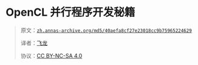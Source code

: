 # OpenCL 并行程序开发秘籍

> 原文：[`zh.annas-archive.org/md5/40aefa8cf27e23018cc9b75965224629`](https://zh.annas-archive.org/md5/40aefa8cf27e23018cc9b75965224629)
> 
> 译者：[飞龙](https://github.com/wizardforcel)
> 
> 协议：[CC BY-NC-SA 4.0](http://creativecommons.org/licenses/by-nc-sa/4.0/)